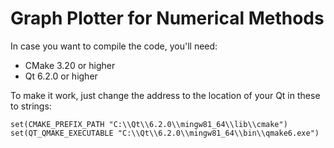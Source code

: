 # Graph Plotter for Numerical Methods

In case you want to compile the code, you'll need:
- CMake 3.20 or higher
- Qt 6.2.0 or higher

To make it work, just change the address to the location of your Qt in these to strings:
```
set(CMAKE_PREFIX_PATH "C:\\Qt\\6.2.0\\mingw81_64\\lib\\cmake")
set(QT_QMAKE_EXECUTABLE "C:\\Qt\\6.2.0\\mingw81_64\\bin\\qmake6.exe")

```
